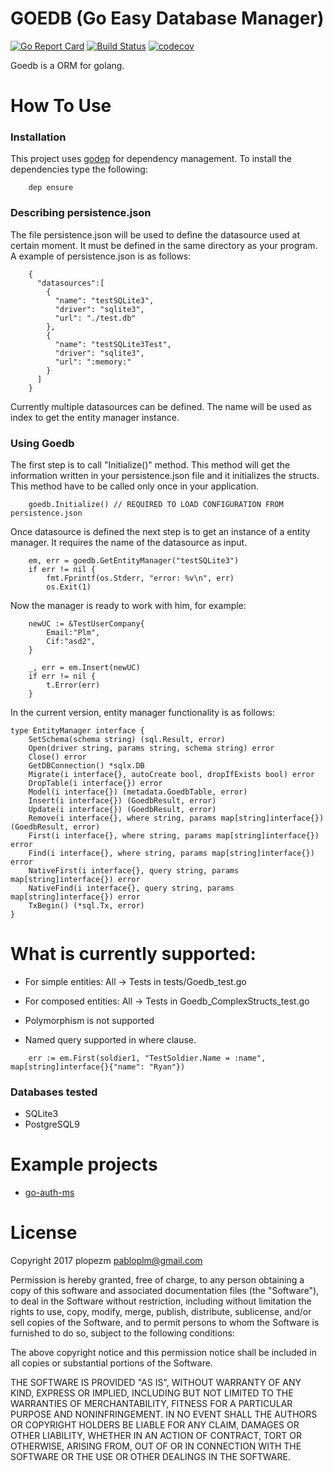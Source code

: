 # GOEDB (Go Easy Database Manager)
[![Go Report Card](https://goreportcard.com/badge/github.com/plopezm/goedb)](https://goreportcard.com/report/github.com/plopezm/goedb) [![Build Status](https://travis-ci.org/plopezm/goedb.svg)](https://travis-ci.org/plopezm/goedb) [![codecov](https://codecov.io/gh/plopezm/goedb/branch/master/graph/badge.svg)](https://codecov.io/gh/plopezm/goedb)

Goedb is a ORM for golang.


# How To Use

### Installation

This project uses [godep](https://github.com/golang/dep) for dependency management. To install the dependencies type the following:

```
    dep ensure
```

### Describing persistence.json

The file persistence.json will be used to define the datasource used at certain moment. It must be defined in the same directory as your program. A example of persistence.json is as follows:
```
    {
      "datasources":[
        {
          "name": "testSQLite3",
          "driver": "sqlite3",
          "url": "./test.db"
        },
        {
          "name": "testSQLite3Test",
          "driver": "sqlite3",
          "url": ":memory:"
        }
      ]
    }
```

Currently multiple datasources can be defined. The name will be used as index to get the entity manager instance.

### Using Goedb

The first step is to call "Initialize()" method. This method will get the information written in your persistence.json file and it initializes the structs. This method have to be called only once in your application.

```
	goedb.Initialize() // REQUIRED TO LOAD CONFIGURATION FROM persistence.json
```

Once datasource is defined the next step is to get an instance of a entity manager. It requires the name of the datasource as input.

```
	em, err = goedb.GetEntityManager("testSQLite3")
	if err != nil {
        fmt.Fprintf(os.Stderr, "error: %v\n", err)
        os.Exit(1)
```

Now the manager is ready to work with him, for example:

```
	newUC := &TestUserCompany{
		Email:"Plm",
		Cif:"asd2",
	}

	_, err = em.Insert(newUC)
	if err != nil {
		t.Error(err)
	}
```

In the current version, entity manager functionality is as follows:

```
type EntityManager interface {
    SetSchema(schema string) (sql.Result, error)
    Open(driver string, params string, schema string) error
    Close() error
    GetDBConnection() *sqlx.DB
    Migrate(i interface{}, autoCreate bool, dropIfExists bool) error
    DropTable(i interface{}) error
    Model(i interface{}) (metadata.GoedbTable, error)
    Insert(i interface{}) (GoedbResult, error)
    Update(i interface{}) (GoedbResult, error)
    Remove(i interface{}, where string, params map[string]interface{}) (GoedbResult, error)
    First(i interface{}, where string, params map[string]interface{}) error
    Find(i interface{}, where string, params map[string]interface{}) error
    NativeFirst(i interface{}, query string, params map[string]interface{}) error
    NativeFind(i interface{}, query string, params map[string]interface{}) error
    TxBegin() (*sql.Tx, error)
}
```

# What is currently supported:

- For simple entities: All -> Tests in tests/Goedb_test.go
- For composed entities: All -> Tests in Goedb_ComplexStructs_test.go


- Polymorphism is not supported
- Named query supported in where clause. 
```
	err := em.First(soldier1, "TestSoldier.Name = :name", map[string]interface{}{"name": "Ryan"})
```

### Databases tested

- SQLite3
- PostgreSQL9

# Example projects

- [go-auth-ms](https://github.com/plopezm/go-auth-ms) 

# License

Copyright 2017 plopezm <pabloplm@gmail.com>

Permission is hereby granted, free of charge, to any person obtaining a copy of this software and associated documentation files (the "Software"), to deal in the Software without restriction, including without limitation the rights to use, copy, modify, merge, publish, distribute, sublicense, and/or sell copies of the Software, and to permit persons to whom the Software is furnished to do so, subject to the following conditions:

The above copyright notice and this permission notice shall be included in all copies or substantial portions of the Software.

THE SOFTWARE IS PROVIDED "AS IS", WITHOUT WARRANTY OF ANY KIND, EXPRESS OR IMPLIED, INCLUDING BUT NOT LIMITED TO THE WARRANTIES OF MERCHANTABILITY, FITNESS FOR A PARTICULAR PURPOSE AND NONINFRINGEMENT. IN NO EVENT SHALL THE AUTHORS OR COPYRIGHT HOLDERS BE LIABLE FOR ANY CLAIM, DAMAGES OR OTHER LIABILITY, WHETHER IN AN ACTION OF CONTRACT, TORT OR OTHERWISE, ARISING FROM, OUT OF OR IN CONNECTION WITH THE SOFTWARE OR THE USE OR OTHER DEALINGS IN THE SOFTWARE.
